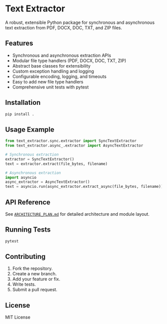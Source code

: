 # Text Extractor

A robust, extensible Python package for synchronous and asynchronous text extraction from PDF, DOCX, DOC, TXT, and ZIP files.

## Features

- Synchronous and asynchronous extraction APIs
- Modular file type handlers (PDF, DOCX, DOC, TXT, ZIP)
- Abstract base classes for extensibility
- Custom exception handling and logging
- Configurable encoding, logging, and timeouts
- Easy to add new file type handlers
- Comprehensive unit tests with pytest

## Installation

```bash
pip install .
```

## Usage Example

```python
from text_extractor.sync.extractor import SyncTextExtractor
from text_extractor.async_.extractor import AsyncTextExtractor

# Synchronous extraction
extractor = SyncTextExtractor()
text = extractor.extract(file_bytes, filename)

# Asynchronous extraction
import asyncio
async_extractor = AsyncTextExtractor()
text = asyncio.run(async_extractor.extract_async(file_bytes, filename))
```

## API Reference

See [`ARCHITECTURE_PLAN.md`](ARCHITECTURE_PLAN.md) for detailed architecture and module layout.

## Running Tests

```bash
pytest
```

## Contributing

1. Fork the repository.
2. Create a new branch.
3. Add your feature or fix.
4. Write tests.
5. Submit a pull request.

## License

MIT License

